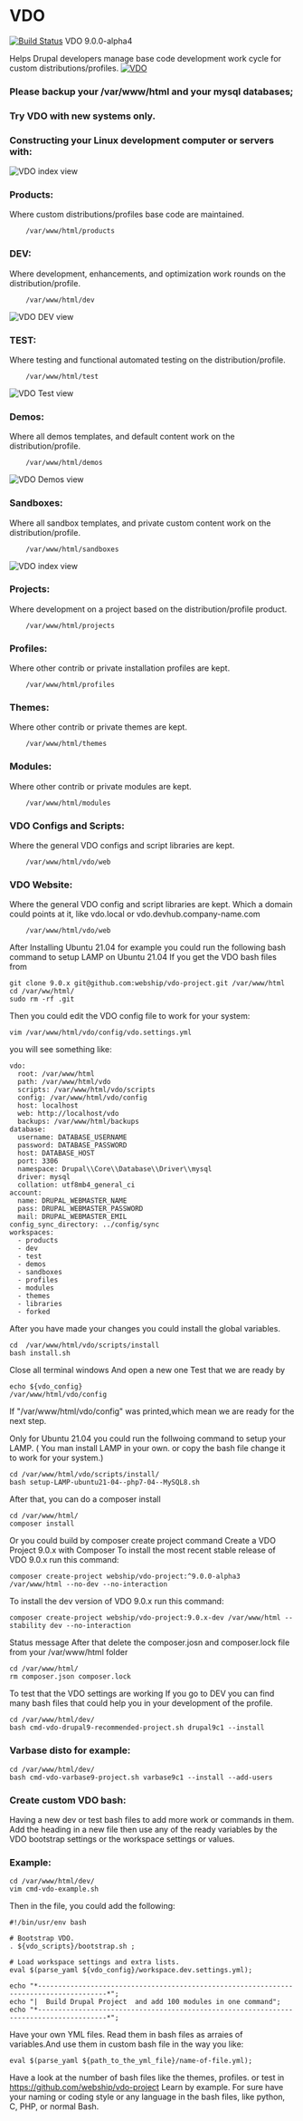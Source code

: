 # VDO
[![Build Status](https://travis-ci.org/webship/vdo.svg?branch=9.0.0-alpha4)](https://travis-ci.com/github/webship/vdo/builds/233042605) VDO 9.0.0-alpha4

Helps Drupal developers manage base code development work cycle for custom distributions/profiles.
[![VDO](https://raw.githubusercontent.com/webship/vdo/9.0.x/images/logo.svg)](https://www.drupal.org/project/vdo)


### Please backup your /var/www/html and your mysql databases;
### Try VDO with new systems only.

### Constructing your Linux development computer or servers with:

![VDO index view](https://www.drupal.org/files/issues/2020-11-22/VDO-index-view_0.png)


### Products:

Where custom distributions/profiles base code are maintained.

```
    /var/www/html/products
```

### DEV:

Where development, enhancements, and optimization work rounds on the distribution/profile.

```
    /var/www/html/dev
```
![VDO DEV view](https://www.drupal.org/files/issues/2020-11-22/VDO-Development-index-view_0.png)

### TEST:

Where testing and functional automated testing on the distribution/profile.

```
    /var/www/html/test
```
![VDO Test view](https://www.drupal.org/files/issues/2020-11-22/VDO-Test-index-view.png)

### Demos:

Where all demos templates, and default content work on the distribution/profile.
```
    /var/www/html/demos
```
![VDO Demos view](https://www.drupal.org/files/issues/2020-11-22/VDO-Demos-index-view_0.png)

### Sandboxes:

Where all sandbox templates, and private custom content work on the distribution/profile.

```
    /var/www/html/sandboxes
```
![VDO index view](https://www.drupal.org/files/issues/2020-11-22/VDO-Sandboxes-index-view_0.png)

### Projects:

Where development on a project based on the distribution/profile product.

```
    /var/www/html/projects
```

### Profiles:

Where other contrib or private installation profiles are kept.
```
    /var/www/html/profiles
```

### Themes:

Where other contrib or private themes are kept.
```
    /var/www/html/themes
```

### Modules:

Where other contrib or private modules are kept.
```
    /var/www/html/modules
```

### VDO Configs and Scripts:

Where the general VDO configs and script libraries are kept.

```
    /var/www/html/vdo/web
```

### VDO Website:

Where the general VDO config and script libraries are kept.
Which a domain could points at it, like vdo.local or vdo.devhub.company-name.com

```
    /var/www/html/vdo/web
```

After Installing Ubuntu 21.04 for example you could run the following bash command to setup LAMP on Ubuntu 21.04
If you get the VDO bash files from

```
git clone 9.0.x git@github.com:webship/vdo-project.git /var/www/html
cd /var/ww/html/
sudo rm -rf .git
```

Then you could edit the VDO config file to work for your system:
```
vim /var/www/html/vdo/config/vdo.settings.yml
```

you will see something like:
```
vdo:
  root: /var/www/html
  path: /var/www/html/vdo
  scripts: /var/www/html/vdo/scripts
  config: /var/www/html/vdo/config
  host: localhost
  web: http://localhost/vdo
  backups: /var/www/html/backups
database:
  username: DATABASE_USERNAME
  password: DATABASE_PASSWORD
  host: DATABASE_HOST
  port: 3306
  namespace: Drupal\\Core\\Database\\Driver\\mysql
  driver: mysql
  collation: utf8mb4_general_ci
account:
  name: DRUPAL_WEBMASTER_NAME
  pass: DRUPAL_WEBMASTER_PASSWORD
  mail: DRUPAL_WEBMASTER_EMIL
config_sync_directory: ../config/sync
workspaces:
  - products
  - dev
  - test
  - demos
  - sandboxes
  - profiles
  - modules
  - themes
  - libraries
  - forked
```

After you have made your changes you could install the global variables.
```
cd  /var/www/html/vdo/scripts/install
bash install.sh
```

Close all terminal windows
And open a new one
Test that we are ready by
```
echo ${vdo_config}
/var/www/html/vdo/config
```

If "/var/www/html/vdo/config" was printed,which mean we are ready for the next step.

Only for Ubuntu 21.04 you could run the follwoing command to setup your LAMP. ( You man install LAMP in your own. or copy the bash file change it to work for your system.)

```
cd /var/www/html/vdo/scripts/install/
bash setup-LAMP-ubuntu21-04--php7-04--MySQL8.sh
```

After that, you can do a composer install
```
cd /var/www/html/
composer install
```

Or you could build by composer create project command
Create a VDO Project 9.0.x with Composer
To install the most recent stable release of VDO 9.0.x run this command:
```
composer create-project webship/vdo-project:^9.0.0-alpha3 /var/www/html --no-dev --no-interaction
```

To install the dev version of VDO 9.0.x run this command:
```
composer create-project webship/vdo-project:9.0.x-dev /var/www/html --stability dev --no-interaction
```
Status message
After that delete the composer.josn and composer.lock file from your /var/www/html folder
```
cd /var/www/html/
rm composer.json composer.lock
```

To test that the VDO settings are working
If you go to DEV you can find many bash files that could help you in your development of the profile.
```
cd /var/www/html/dev/
bash cmd-vdo-drupal9-recommended-project.sh drupal9c1 --install
```

### Varbase disto for example:
```
cd /var/www/html/dev/
bash cmd-vdo-varbase9-project.sh varbase9c1 --install --add-users
```

### Create custom VDO bash:
Having a new dev or test bash files to add more work or commands in them. Add the heading in a new file then use any of the ready variables by the VDO bootstrap settings or the workspace settings or values.

### Example:
```
cd /var/www/html/dev/
vim cmd-vdo-example.sh
```

Then in the file, you could add the following:
```
#!/bin/usr/env bash

# Bootstrap VDO.
. ${vdo_scripts}/bootstrap.sh ;

# Load workspace settings and extra lists.
eval $(parse_yaml ${vdo_config}/workspace.dev.settings.yml);

echo "*---------------------------------------------------------------------------------------*";
echo "|  Build Drupal Project  and add 100 modules in one command";
echo "*---------------------------------------------------------------------------------------*";
```

Have your own YML files. Read them in bash files as arraies of variables.And use them in custom bash file in the way you like:
```
eval $(parse_yaml ${path_to_the_yml_file}/name-of-file.yml);
```

Have a look at the number of bash files like the themes, profiles. or test in
https://github.com/webship/vdo-project
Learn by example. For sure have your naming or coding style or any language in the bash files, like python, C, PHP, or normal Bash.
